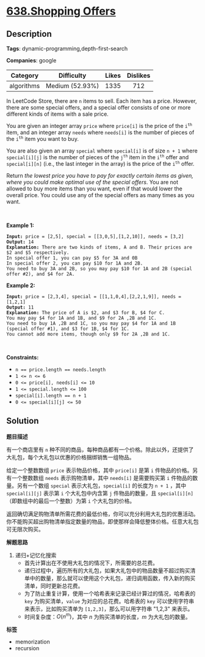 # [638.Shopping Offers](https://leetcode.com/problems/shopping-offers/description/)

## Description

**Tags**: dynamic-programming,depth-first-search

**Companies**: google

|  Category  |   Difficulty    | Likes | Dislikes |
| :--------: | :-------------: | :---: | :------: |
| algorithms | Medium (52.93%) | 1335  |   712    |

<p>In LeetCode Store, there are <code>n</code> items to sell. Each item has a price. However, there are some special offers, and a special offer consists of one or more different kinds of items with a sale price.</p>
<p>You are given an integer array <code>price</code> where <code>price[i]</code> is the price of the <code>i<sup>th</sup></code> item, and an integer array <code>needs</code> where <code>needs[i]</code> is the number of pieces of the <code>i<sup>th</sup></code> item you want to buy.</p>
<p>You are also given an array <code>special</code> where <code>special[i]</code> is of size <code>n + 1</code> where <code>special[i][j]</code> is the number of pieces of the <code>j<sup>th</sup></code> item in the <code>i<sup>th</sup></code> offer and <code>special[i][n]</code> (i.e., the last integer in the array) is the price of the <code>i<sup>th</sup></code> offer.</p>
<p>Return <em>the lowest price you have to pay for exactly certain items as given, where you could make optimal use of the special offers</em>. You are not allowed to buy more items than you want, even if that would lower the overall price. You could use any of the special offers as many times as you want.</p>
<p>&nbsp;</p>
<p><strong class="example">Example 1:</strong></p>
<pre><code><strong>Input:</strong> price = [2,5], special = [[3,0,5],[1,2,10]], needs = [3,2]
<strong>Output:</strong> 14
<strong>Explanation:</strong> There are two kinds of items, A and B. Their prices are $2 and $5 respectively.
In special offer 1, you can pay $5 for 3A and 0B
In special offer 2, you can pay $10 for 1A and 2B.
You need to buy 3A and 2B, so you may pay $10 for 1A and 2B (special offer #2), and $4 for 2A.</code></pre>
<p><strong class="example">Example 2:</strong></p>
<pre><code><strong>Input:</strong> price = [2,3,4], special = [[1,1,0,4],[2,2,1,9]], needs = [1,2,1]
<strong>Output:</strong> 11
<strong>Explanation:</strong> The price of A is $2, and $3 for B, $4 for C.
You may pay $4 for 1A and 1B, and $9 for 2A ,2B and 1C.
You need to buy 1A ,2B and 1C, so you may pay $4 for 1A and 1B (special offer #1), and $3 for 1B, $4 for 1C.
You cannot add more items, though only $9 for 2A ,2B and 1C.</code></pre>
<p>&nbsp;</p>
<p><strong>Constraints:</strong></p>
<ul>
  <li><code>n == price.length == needs.length</code></li>
  <li><code>1 &lt;= n &lt;= 6</code></li>
  <li><code>0 &lt;= price[i], needs[i] &lt;= 10</code></li>
  <li><code>1 &lt;= special.length &lt;= 100</code></li>
  <li><code>special[i].length == n + 1</code></li>
  <li><code>0 &lt;= special[i][j] &lt;= 50</code></li>
</ul>

## Solution

**题目描述**

有一个商店里有 `n` 种不同的商品，每种商品都有一个价格。除此以外，还提供了大礼包，每个大礼包以优惠的价格捆绑销售一组物品。

给定一个整数数组 `price` 表示物品价格，其中 `price[i]` 是第 `i` 件物品的价格。另有一个整数数组 `needs` 表示购物清单，其中 `needs[i]` 是需要购买第 `i` 件物品的数量。另有一个数组 `special` 表示大礼包，`special[i]` 的长度为 `n + 1` ，其中 `special[i][j]` 表示第 `i` 个大礼包中内含第 `j` 件物品的数量，且 `special[i][n]` （即数组中的最后一个整数）为第 `i` 个大礼包的价格。

返回确切满足购物清单所需花费的最低价格，你可以充分利用大礼包的优惠活动。你不能购买超出购物清单指定数量的物品，即使那样会降低整体价格。任意大礼包可无限次购买。

**解题思路**

1. 递归+记忆化搜索
   - 首先计算出在不使用大礼包的情况下，所需要的总花费。
   - 递归过程中，遍历所有的大礼包，如果大礼包中的物品数量不超过购买清单中的数量，那么就可以使用这个大礼包，递归调用函数，传入新的购买清单，同时更新总花费。
   - 为了防止重复计算，使用一个哈希表来记录已经计算过的情况，哈希表的 `key` 为购买清单，`value` 为对应的总花费。哈希表的 `key` 可以使用字符串来表示，比如购买清单为 `[1,2,3]`，那么可以用字符串 "1,2,3" 来表示。
   - 时间复杂度：$O(n^m)$，其中 $n$ 为购买清单的长度，$m$ 为大礼包的数量。

**标签**

- memorization
- recursion
